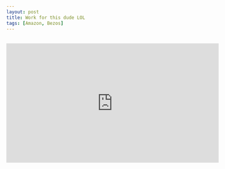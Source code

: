 ```yaml
---
layout: post
title: Work for this dude LOL
tags: [Amazon, Bezos]
---
```


<br/>

<iframe width="560" height="315" src="https://www.youtube.com/embed/D6BsSOjICLI" title="YouTube video player" frameborder="0" allow="accelerometer; autoplay; clipboard-write; encrypted-media; gyroscope; picture-in-picture" allowfullscreen></iframe>